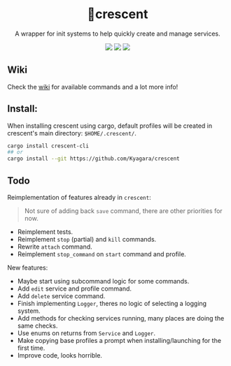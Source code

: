 <div align="center">
	<h1>🌙crescent</h1>
	<p>A wrapper for init systems to help quickly create and manage services.</p>
	<p>
		<a href="https://crates.io/crates/crescent-cli"><img src="https://img.shields.io/crates/v/crescent-cli?style=flat-square"/></a>
		<a href="https://github.com/Kyagara/crescent/actions?query=workflow"><img src="https://img.shields.io/github/actions/workflow/status/Kyagara/crescent/ci.yaml?label=CI&style=flat-square"/></a>
		<a href="https://codecov.io/gh/Kyagara/crescent"><img src="https://img.shields.io/codecov/c/github/Kyagara/crescent?style=flat-square"/></a>
	</p>
</div>

## Wiki

Check the [wiki](https://github.com/Kyagara/crescent/wiki) for available commands and a lot more info!

## Install:

When installing crescent using cargo, default profiles will be created in crescent's main directory: `$HOME/.crescent/`.

```bash
cargo install crescent-cli
## or
cargo install --git https://github.com/Kyagara/crescent
```

## Todo

Reimplementation of features already in `crescent`:

> Not sure of adding back `save` command, there are other priorities for now.

- Reimplement tests.
- Reimplement `stop` (partial) and `kill` commands.
- Rewrite `attach` command.
- Reimplement `stop_command` on `start` command and profile.

New features:

- Maybe start using subcommand logic for some commands.
- Add `edit` service and profile command.
- Add `delete` service command.
- Finish implementing `Logger`, theres no logic of selecting a logging system.
- Add methods for checking services running, many places are doing the same checks.
- Use enums on returns from `Service` and `Logger`.
- Make copying base profiles a prompt when installing/launching for the first time.
- Improve code, looks horrible.
